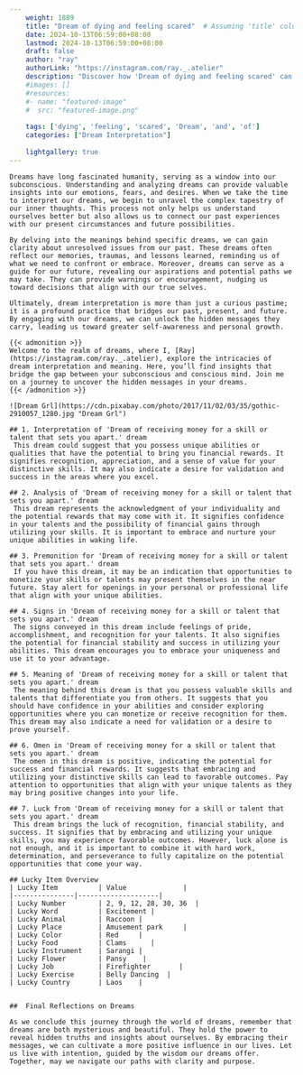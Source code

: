 ```yaml
---
    weight: 1889
    title: "Dream of dying and feeling scared"  # Assuming 'title' column exists
    date: 2024-10-13T06:59:00+08:00
    lastmod: 2024-10-13T06:59:00+08:00
    draft: false
    author: "ray"
    authorLink: "https://instagram.com/ray._.atelier"
    description: "Discover how 'Dream of dying and feeling scared' can interpret your future and uncover its significant meanings in your life."
    #images: []
    #resources:
    #- name: "featured-image"
    #  src: "featured-image.png"
    
    tags: ['dying', 'feeling', 'scared', 'Dream', 'and', 'of']
    categories: ["Dream Interpretation"]
    
    lightgallery: true
---
```

    
    Dreams have long fascinated humanity, serving as a window into our subconscious. Understanding and analyzing dreams can provide valuable insights into our emotions, fears, and desires. When we take the time to interpret our dreams, we begin to unravel the complex tapestry of our inner thoughts. This process not only helps us understand ourselves better but also allows us to connect our past experiences with our present circumstances and future possibilities.
    
    By delving into the meanings behind specific dreams, we can gain clarity about unresolved issues from our past. These dreams often reflect our memories, traumas, and lessons learned, reminding us of what we need to confront or embrace. Moreover, dreams can serve as a guide for our future, revealing our aspirations and potential paths we may take. They can provide warnings or encouragement, nudging us toward decisions that align with our true selves.
    
    Ultimately, dream interpretation is more than just a curious pastime; it is a profound practice that bridges our past, present, and future. By engaging with our dreams, we can unlock the hidden messages they carry, leading us toward greater self-awareness and personal growth.
    
    {{< admonition >}}
    Welcome to the realm of dreams, where I, [Ray](https://instagram.com/ray._.atelier), explore the intricacies of dream interpretation and meaning. Here, you’ll find insights that bridge the gap between your subconscious and conscious mind. Join me on a journey to uncover the hidden messages in your dreams.
    {{< /admonition >}}
    
    ![Dream Grl](https://cdn.pixabay.com/photo/2017/11/02/03/35/gothic-2910057_1280.jpg "Dream Grl")
    
    ## 1. Interpretation of 'Dream of receiving money for a skill or talent that sets you apart.' dream
     This dream could suggest that you possess unique abilities or qualities that have the potential to bring you financial rewards. It signifies recognition, appreciation, and a sense of value for your distinctive skills. It may also indicate a desire for validation and success in the areas where you excel.
    
    ## 2. Analysis of 'Dream of receiving money for a skill or talent that sets you apart.' dream
     This dream represents the acknowledgment of your individuality and the potential rewards that may come with it. It signifies confidence in your talents and the possibility of financial gains through utilizing your skills. It is important to embrace and nurture your unique abilities in waking life.
    
    ## 3. Premonition for 'Dream of receiving money for a skill or talent that sets you apart.' dream
     If you have this dream, it may be an indication that opportunities to monetize your skills or talents may present themselves in the near future. Stay alert for openings in your personal or professional life that align with your unique abilities.
    
    ## 4. Signs in 'Dream of receiving money for a skill or talent that sets you apart.' dream
     The signs conveyed in this dream include feelings of pride, accomplishment, and recognition for your talents. It also signifies the potential for financial stability and success in utilizing your abilities. This dream encourages you to embrace your uniqueness and use it to your advantage.
    
    ## 5. Meaning of 'Dream of receiving money for a skill or talent that sets you apart.' dream
     The meaning behind this dream is that you possess valuable skills and talents that differentiate you from others. It suggests that you should have confidence in your abilities and consider exploring opportunities where you can monetize or receive recognition for them. This dream may also indicate a need for validation or a desire to prove yourself.
    
    ## 6. Omen in 'Dream of receiving money for a skill or talent that sets you apart.' dream
     The omen in this dream is positive, indicating the potential for success and financial rewards. It suggests that embracing and utilizing your distinctive skills can lead to favorable outcomes. Pay attention to opportunities that align with your unique talents as they may bring positive changes into your life.
    
    ## 7. Luck from 'Dream of receiving money for a skill or talent that sets you apart.' dream
     This dream brings the luck of recognition, financial stability, and success. It signifies that by embracing and utilizing your unique skills, you may experience favorable outcomes. However, luck alone is not enough, and it is important to combine it with hard work, determination, and perseverance to fully capitalize on the potential opportunities that come your way.
    
    ## Lucky Item Overview
    | Lucky Item          | Value              |
    |---------------|--------------------|
    | Lucky Number        | 2, 9, 12, 28, 30, 36  |
    | Lucky Word          | Excitement |
    | Lucky Animal        | Raccoon |
    | Lucky Place         | Amusement park     |
    | Lucky Color         | Red     |
    | Lucky Food          | Clams      |
    | Lucky Instrument    | Sarangi |
    | Lucky Flower        | Pansy    |
    | Lucky Job           | Firefighter       |
    | Lucky Exercise      | Belly Dancing  |
    | Lucky Country       | Laos    |
    
    
    ##  Final Reflections on Dreams
    
    As we conclude this journey through the world of dreams, remember that dreams are both mysterious and beautiful. They hold the power to reveal hidden truths and insights about ourselves. By embracing their messages, we can cultivate a more positive influence in our lives. Let us live with intention, guided by the wisdom our dreams offer. Together, may we navigate our paths with clarity and purpose.
    